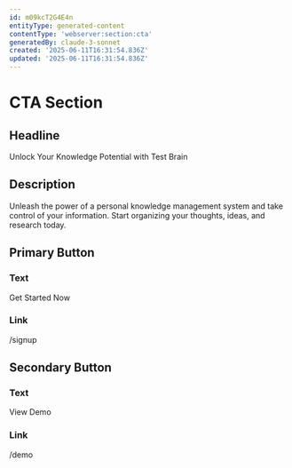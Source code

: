 ```yaml
---
id: m09kcT2G4E4n
entityType: generated-content
contentType: 'webserver:section:cta'
generatedBy: claude-3-sonnet
created: '2025-06-11T16:31:54.836Z'
updated: '2025-06-11T16:31:54.836Z'
---
```

# CTA Section

## Headline
Unlock Your Knowledge Potential with Test Brain

## Description
Unleash the power of a personal knowledge management system and take control of your information. Start organizing your thoughts, ideas, and research today.

## Primary Button
### Text
Get Started Now

### Link
/signup

## Secondary Button
### Text
View Demo

### Link
/demo
